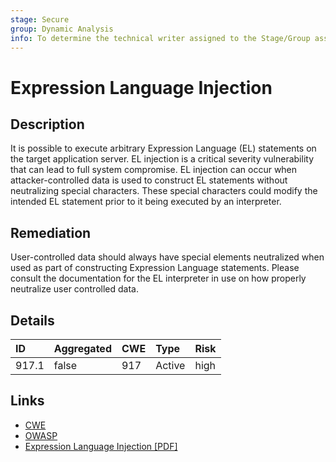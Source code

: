 ```yaml
---
stage: Secure
group: Dynamic Analysis
info: To determine the technical writer assigned to the Stage/Group associated with this page, see https://handbook.gitlab.com/handbook/product/ux/technical-writing/#assignments
---
```


# Expression Language Injection

## Description

It is possible to execute arbitrary Expression Language (EL) statements on the target
application server. EL injection is a critical severity vulnerability that can lead to
full system compromise. EL injection can occur when attacker-controlled data is used to construct
EL statements without neutralizing special characters. These special characters could modify the
intended EL statement prior to it being executed by an interpreter.

## Remediation

User-controlled data should always have special elements neutralized when used as part of
constructing Expression Language statements. Please consult the documentation for the EL
interpreter in use on how properly neutralize user controlled data.

## Details

| ID | Aggregated | CWE | Type | Risk |
|:---|:--------|:--------|:--------|:--------|
| 917.1 | false | 917 | Active | high |

## Links

- [CWE](https://cwe.mitre.org/data/definitions/917.html)
- [OWASP](https://owasp.org/www-community/vulnerabilities/Expression_Language_Injection)
- [Expression Language Injection [PDF]](https://mindedsecurity.com/wp-content/uploads/2020/10/ExpressionLanguageInjection.pdf)
